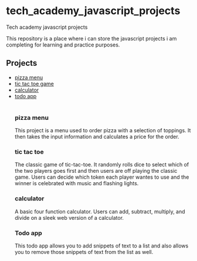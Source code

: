 # tech_academy_javascript_projects
Tech academy javascript projects

This repository is a place where i can store the javascript projects i am completing for learning and practice purposes.

<h2>Projects</h2>
<ul>
<li><a href="#pizza">pizza menu</a></li>
<li><a href="#tictac">tic tac toe game</a></li>
<li><a href="#calculator">calculator</a></li>
<li><a href="todo">todo app</a></li>
<br>
<h3 id="pizza">pizza menu</h3>
<p>This project is a menu used to order pizza with a selection of toppings. It then takes the input information and calculates a price for the order.</p>
<h3 id="tictac">tic tac toe</h3>
<p>The classic game of tic-tac-toe. It randomly rolls dice to select which of the two players goes first and then users are off playing the classic game. Users can decide which token each player wantes to use and the winner is celebrated with music and flashing lights.</p>
<h3 id="calculator">calculator</h3>
<p>A basic four function calculator. Users can add, subtract, multiply, and divide on a sleek web version of a calculator.</p>
<h3 id="todo app">Todo app</h3>
<p>This todo app allows you to add snippets of text to a list and also allows you to remove those snippets of text from the list as well.</p>
